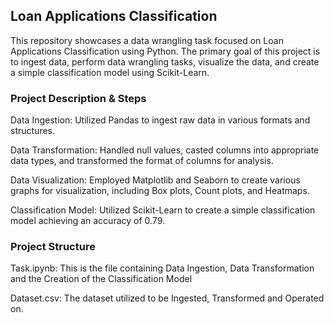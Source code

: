 <h2>Loan Applications Classification</h2>
This repository showcases a data wrangling task focused on Loan Applications Classification using Python. The primary goal of this project is to ingest data, perform data wrangling tasks, visualize the data, and create a simple classification model using Scikit-Learn.

<h3>Project Description & Steps</h3>

Data Ingestion: Utilized Pandas to ingest raw data in various formats and structures.

Data Transformation: Handled null values, casted columns into appropriate data types, and transformed the format of columns for analysis.

Data Visualization: Employed Matplotlib and Seaborn to create various graphs for visualization, including Box plots, Count plots, and Heatmaps.

Classification Model: Utilized Scikit-Learn to create a simple classification model achieving an accuracy of 0.79.

<h3>Project Structure</h3>

Task.ipynb: This is the file containing Data Ingestion, Data Transformation and the Creation of the Classification Model

Dataset.csv: The dataset utilized to be Ingested, Transformed and Operated on.
